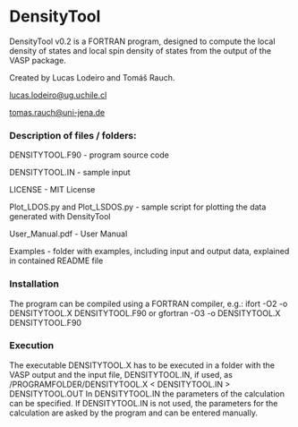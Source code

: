 # DensityTool
DensityTool v0.2 is a FORTRAN program, designed to compute the local density of states and local spin density of states from the output of the VASP package. 

Created by Lucas Lodeiro and Tomáš Rauch.

lucas.lodeiro@ug.uchile.cl

tomas.rauch@uni-jena.de



### Description of files / folders:

DENSITYTOOL.F90 - program source code

DENSITYTOOL.IN - sample input

LICENSE - MIT License

Plot_LDOS.py and Plot_LSDOS.py - sample script for plotting the data generated with DensityTool

User_Manual.pdf - User Manual

Examples - folder with examples, including input and output data, explained in contained README file



### Installation

The program can be compiled using a FORTRAN compiler, e.g.:
ifort -O2 -o DENSITYTOOL.X DENSITYTOOL.F90
or
gfortran -O3 -o DENSITYTOOL.X DENSITYTOOL.F90



### Execution

The executable DENSITYTOOL.X has to be executed in a folder with the VASP output and the input file, DENSITYTOOL.IN, if used, as
/PROGRAMFOLDER/DENSITYTOOL.X < DENSITYTOOL.IN > DENSITYTOOL.OUT
In DENSITYTOOL.IN the parameters of the calculation can be specified. If DENSITYTOOL.IN is not used, the parameters for the calculation are asked by the program and can be entered manually.
